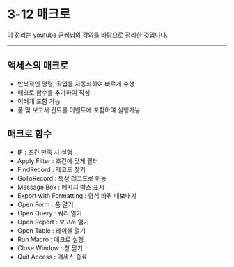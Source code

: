 # 3-12 매크로

이 정리는 youtube 균쌤님의 강의를 바탕으로 정리한 것입니다.
___

## 액세스의 매크로
- 반복적인 명령, 작업물 자동화하여 빠르게 수행
- 매크로 함수를 추가하여 작성
- 여러개 포함 가능
- 폼 및 보고서 컨트롤 이벤트에 포함하여 실행가능

## 매크로 함수
- IF : 조건 만족 시 실행
- Apply Filter : 조건에 맞게 필터
- FindRecord : 레코드 찾기
- GoToRecord : 특정 레코드로 이동
- Message Box : 메시지 박스 표시
- Export with Formatting : 형식 바꿔 내보내기
- Open Form : 폼 열기
- Open Query : 쿼리 열기
- Open Report : 보고서 열기
- Open Table : 테이블 열기
- Run Macro : 매크로 실행
- Close Window : 창 닫기
- Quit Access : 액세스 종료